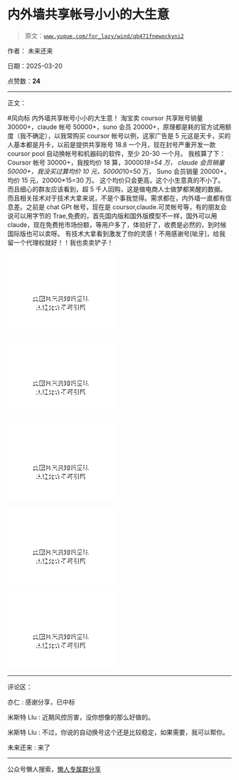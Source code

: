 # 内外墙共享帐号小小的大生意

> 原文：[`www.yuque.com/for_lazy/wind/qb471fnewockyni2`](https://www.yuque.com/for_lazy/wind/qb471fnewockyni2)

作者： 未来还来

日期：2025-03-20

点赞数：**24**

* * *

正文：

#风向标 内外墙共享帐号小小的大生意！
淘宝卖 coursor 共享账号销量 30000+，claude 帐号 50000+，suno 会员 20000+，原理都是耗的官方试用额度（我不确定），以我常购买 coursor 帐号以例，这家广告是 5 元这是天卡，买的人基本都是月卡，以前是提供共享账号 18.8 一个月，现在封号严重开发一款 coursor
pool 自动换帐号和机器码的软件，至少 20-30 一个月。 我核算了下： Coursor 帐号 30000+，我按均价 18 算，30000*18=54 万，
claude 会员销量 50000+，我没买过算均价 10 元，50000*10=50 万， Suno 会员销量 20000+，均价 15 元，20000*15=30 万。
这个均价只会更高，这个小生意真的不小了。
而且细心的群友应该看到，超 5 千人回购，这是做电商人士做梦都笑醒的数据。而且相关技术对于技术大拿来说，不是个事我觉得。需求都在，内外墙一直都有信息差。之前是 chat
GPt 帐号，现在是 coursor,claude.可灵帐号等，有的朋友会说可以用字节的 Trae,免费的，首先国内版和国外版模型不一样，国外可以用 claude，现在免费抢市场份额，等用户多了，体验好了，收费是必然的，到时候国际版也可以卖呀。
有技术大拿看到激发了你的灵感！不用感谢号[呲牙]，给我留一个代理权就好！！我也卖卖铲子！

![](img/8f2ea4e4c22107c4600f83ce78f7db2b.png "None")

![](img/2112b272aa383c92c9a78c81e31620ac.png "None")

![](img/7c2d6da0137cb55dfa95e9457a3e60a4.png "None")

![](img/bc860bed6698ca5279476791c42c405b.png "None")

![](img/6dcfe21c0570275cd23f3eb7ff5d9086.png "None")

* * *

评论区：

亦仁 : 感谢分享，已中标

米斯特 LIu : 近期风控厉害，没你想像的那么好做的。

米斯特 LIu : 不过，你说的自动换号这个还是比较稳定，如果需要，我可以帮你。

未来还来 : 来了

* * *

公众号懒人搜索，[懒人专属群分享](https://lazybook.fun/#/blog/group)